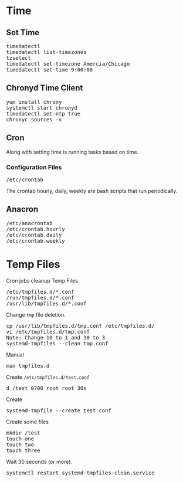 # Time

## Set Time

<pre>
timedatectl
timedatectl list-timezones
tzselect
timedatectl set-timezone Amercia/Chicago
timedatectl set-time 9:00:00
</pre>


## Chronyd Time Client

<pre>
yum install chrony
systemctl start chronyd
timedatectl set-ntp true
chronyc sources -v
</pre>

## Cron

Along with setting time is running tasks based on time.

### Configuration Files

<pre>
/etc/crontab
</pre>

The crontab hourly, daily, weekly are bash scripts that run periodically.


## Anacron

<pre>
/etc/anacrontab
/etc/crontab.hourly 
/etc/crontab.daily
/etc/crontab.weekly
</pre>


# Temp Files

Cron jobs cleanup Temp Files

<pre>
/etc/tmpfiles.d/*.conf
/run/tmpfiles.d/*.conf
/usr/lib/tmpfiles.d/*.conf
</pre>

Change `tmp` file deletion.

<pre>
cp /usr/lib/tmpfiles.d/tmp.conf /etc/tmpfiles.d/
vi /etc/tmpfiles.d/tmp.conf
Note: Change 10 to 1 and 30 to 3
systemd-tmpfiles --clean tmp.conf
</pre>

Manual
<pre>
man tmpfiles.d
</pre>

Create `/etc/tmpfiles.d/test.conf`
<pre>
d /test 0700 root root 30s
</pre>

Create 
<pre>
systemd-tmpfile --create test.conf
</pre>

Create some files
<pre>
mkdir /test
touch one
touch two
touch three
</pre>

Wait 30 seconds (or more).

<pre>
systemctl restart systemd-tmpfiles-clean.service
</pre>

